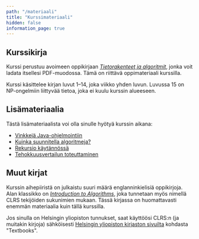 ```yaml
---
path: "/materiaali"
title: "Kurssimateriaali"
hidden: false
information_page: true
---
```


## Kurssikirja

Kurssi perustuu avoimeen oppikirjaan
[_Tietorakenteet ja algoritmit_](https://cs.helsinki.fi/u/ahslaaks/tirakirja/),
jonka voit ladata itsellesi PDF-muodossa. Tämä on riittävä oppimateriaali kurssilla.

Kurssi käsittelee kirjan luvut 1–14, joka viikko yhden luvun.
Luvussa 15 on NP-ongelmiin liittyvää tietoa, joka ei kuulu kurssin alueeseen.

## Lisämateriaalia

Tästä lisämateriaalista voi olla sinulle hyötyä kurssin aikana:

- [Vinkkejä Java-ohjelmointiin](/vinkkeja-javaan)
- [Kuinka suunnitella algoritmeja?](/algoritmien-suunnittelu)
- [Rekursio käytännössä](/rekursio-kaytannossa)
- [Tehokkuusvertailun toteuttaminen](/tehokkuusvertailu)

## Muut kirjat

Kurssin aihepiiristä on julkaistu suuri määrä englanninkielisiä oppikirjoja.
Alan klassikko on
[_Introduction to Algorithms_](http://mitpress.mit.edu/algorithms/),
joka tunnetaan myös nimellä CLRS tekijöiden sukunimien mukaan.
Tässä kirjassa on huomattavasti enemmän materiaalia kuin
tällä kurssilla.

Jos sinulla on Helsingin yliopiston tunnukset,
saat käyttöösi CLRS:n (ja muitakin kirjoja) sähköisesti
[Helsingin yliopiston kirjaston sivuilta](http://libraryguides.helsinki.fi/cs)
kohdasta "Textbooks".
